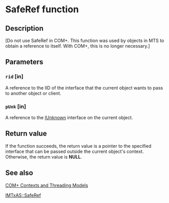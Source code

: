 # SafeRef function

## Description

[Do not use SafeRef in COM+. This function was used by objects in MTS to obtain a reference to itself. With COM+, this is no longer necessary.]

## Parameters

### `rid` [in]

A reference to the IID of the interface that the current object wants to pass to another object or client.

### `pUnk` [in]

A reference to the [IUnknown](https://learn.microsoft.com/windows/desktop/api/unknwn/nn-unknwn-iunknown) interface on the current object.

## Return value

If the function succeeds, the return value is a pointer to the specified interface that can be passed outside the current object's context. Otherwise, the return value is **NULL**.

## See also

[COM+ Contexts and Threading Models](https://learn.microsoft.com/windows/desktop/cossdk/com--contexts-and-threading-models)

[IMTxAS::SafeRef](https://learn.microsoft.com/previous-versions/windows/desktop/legacy/ms679240(v=vs.85))